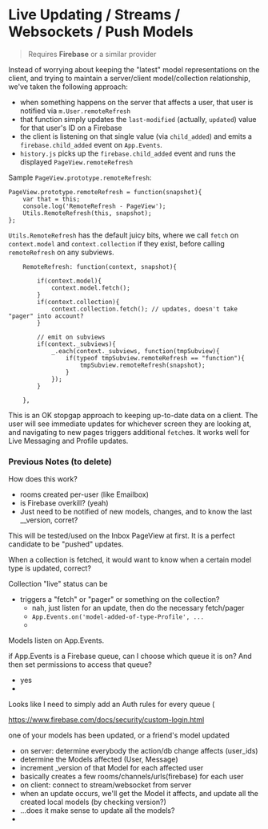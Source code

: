 # Live Updating / Streams / Websockets / Push Models


> Requires __Firebase__ or a similar provider

Instead of worrying about keeping the "latest" model representations on the client, and trying to maintain a server/client model/collection relationship, we've taken the following approach:

- when something happens on the server that affects a user, that user is notified via `m.User.remoteRefresh`
- that function simply updates the `last-modified` (actually, `updated`) value for that user's ID on a Firebase
- the client is listening on that single value (via `child_added`) and emits a `firebase.child_added` event on `App.Events`.
- `history.js` picks up the `firebase.child_added` event and runs the displayed `PageView.remoteRefresh`

Sample `PageView.prototype.remoteRefresh`:


    PageView.prototype.remoteRefresh = function(snapshot){
        var that = this;
        console.log('RemoteRefresh - PageView');
        Utils.RemoteRefresh(this, snapshot);
    };

`Utils.RemoteRefresh` has the default juicy bits, where we call `fetch` on `context.model` and `context.collection` if they exist, before calling `remoteRefresh` on any subviews.

        RemoteRefresh: function(context, snapshot){

            if(context.model){
                context.model.fetch();
            }
            if(context.collection){
                context.collection.fetch(); // updates, doesn't take "pager" into account?
            }

            // emit on subviews
            if(context._subviews){
                _.each(context._subviews, function(tmpSubview){
                    if(typeof tmpSubview.remoteRefresh == "function"){
                        tmpSubview.remoteRefresh(snapshot);
                    }
                });
            }

        },


This is an OK stopgap approach to keeping up-to-date data on a client. The user will see immediate updates for whichever screen they are looking at, and navigating to new pages triggers additional `fetch`es. It works well for Live Messaging and Profile updates.


### Previous Notes (to delete)

How does this work?
- rooms created per-user (like Emailbox)
- is Firebase overkill? (yeah)
- Just need to be notified of new models, changes, and to know the last __version, corret?

This will be tested/used on the Inbox PageView at first. It is a perfect candidate to be "pushed" updates.

When a collection is fetched, it would want to know when a certain model type is updated, correct?

Collection "live" status can be
- triggers a "fetch" or "pager" or something on the collection?
    - nah, just listen for an update, then do the necessary fetch/pager
    - `App.Events.on('model-added-of-type-Profile', ...`
    -

Models listen on App.Events.


if App.Events is a Firebase queue, can I choose which queue it is on? And then set permissions to access that queue?
- yes
-

Looks like I need to simply add an Auth rules for every queue (

https://www.firebase.com/docs/security/custom-login.html



one of your models has been updated, or a friend's model updated
- on server: determine everybody the action/db change affects (user_ids)
- determine the Models affected (User, Message)
- increment _version of that Model for each affected user
- basically creates a few rooms/channels/urls(firebase) for each user
- on client: connect to stream/websocket from server
- when an update occurs, we'll get the Model it affects, and update all the created local models (by checking version?)
- ...does it make sense to update all the models?
-




